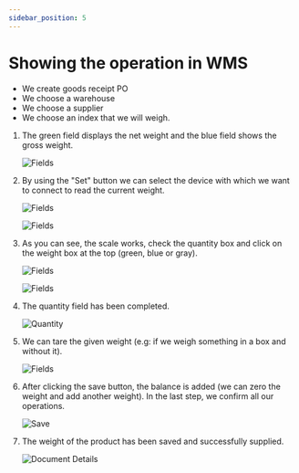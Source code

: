 ```yaml
---
sidebar_position: 5
---
```


# Showing the operation in WMS

- We create goods receipt PO
- We choose a warehouse
- We choose a supplier
- We choose an index that we will weigh.

1. The green field displays the net weight and the blue field shows the gross weight.

    ![Fields](./media/1.webp)
2. By using the "Set" button we can select the device with which we want to connect to read the current weight.

    ![Fields](./media/2.webp)

    ![Fields](./media/3.webp)
3. As you can see, the scale works, check the quantity box and click on the weight box at the top (green, blue or gray).

    ![Fields](./media/3.3.webp)

    ![Fields](./media/3.4.webp)
4. The quantity field has been completed.

    ![Quantity](./media/4.webp)
5. We can tare the given weight (e.g: if we weigh something in a box and without it).

    ![Fields](./media/5.webp)
6. After clicking the save button, the balance is added (we can zero the weight and add another weight). In the last step, we confirm all our operations.

    ![Save](./media/6.webp)
7. The weight of the product has been saved and successfully supplied.

    ![Document Details](./media/7.webp)
